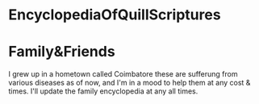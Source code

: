 # EncyclopediaOfQuillScriptures

# Family&Friends

I grew up in a hometown called Coimbatore these are sufferung from various diseases as of now, and I'm in a mood to help them at any cost & times. I'll update the family encyclopedia at any all times.
